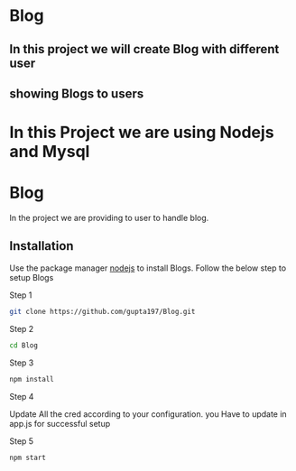 # Blog
## In this project we will create Blog with different user
## showing Blogs to users
# In this Project we are using Nodejs and Mysql

# Blog
In the project we are providing to user to handle blog.

## Installation

Use the package manager [nodejs](https://nodejs.org/en) to install Blogs.
Follow the below step to setup Blogs

Step 1
```bash
git clone https://github.com/gupta197/Blog.git
```
Step 2
```bash
cd Blog
```
Step 3
```bash
npm install
```
Step 4

Update All the cred according to your configuration. you Have to update in app.js for successful setup

Step 5
```bash
npm start
``` 

